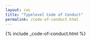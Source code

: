 ```yaml
---
layout: coc
title: "Typelevel Code of Conduct"
permalink: /code-of-conduct.html
---
```


{% include _code-of-conduct.html %}
